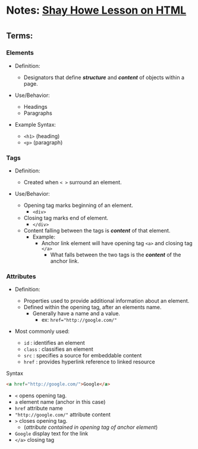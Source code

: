 # Notes: [Shay Howe Lesson on HTML](https://learn.shayhowe.com/html-css/building-your-first-web-page/)
#

## Terms:
  
### Elements
- Definition: 
  - Designators that define ***structure*** and ***content*** of objects within a page. 

- Use/Behavior: 
  - Headings
  - Paragraphs

- Example Syntax: 
  - `<h1>` (heading)
  - `<p>` (paragraph)

### Tags 
  - Definition: 
    - Created when `< >` surround an element. 
  
  - Use/Behavior: 
    - Opening tag marks beginning of an element. 
      - `<div>`
    - Closing tag marks end of element. 
      - `</div>`
    - Content falling between the tags is ***content*** of that element. 
      - Example: 
        - Anchor link element will have opening tag `<a>` and closing tag `</a>`
          - What falls between the two tags is the ***content*** of the anchor link. 

### Attributes
  - Definition: 
    - Properties used to provide additional information about an element. 
    - Defined within the opening tag, after an elements name. 
      - Generally have a name and a value. 
        - ex: `href="http://google.com/"`
  
  - Most commonly used: 
    - `id`    : identifies an element
    - `class` : classifies an element
    - `src`   : specifies a source for embeddable content
    - `href`  : provides hyperlink reference to linked resource

Syntax
```html
<a href="http://google.com/">Google</a>
```

  - `<` opens opening tag.
  - `a` element name (anchor in this case)
  - `href` attribute name
  - `"http://google.com/"` attribute content
  - `>` closes opening tag. 
    - (*attribute contained in opening tag of anchor element*)
  - `Google` display text for the link 
  - `</a>` closing tag
